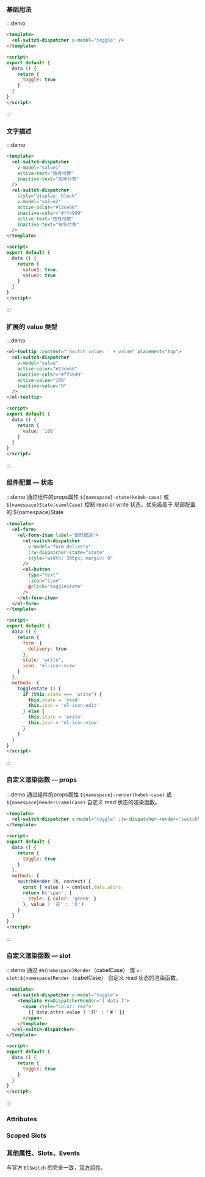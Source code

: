 ### 基础用法
:::demo
```html
<template>
  <el-switch-dispatcher v-model="toggle" />
</template>

<script>
export default {
  data () {
    return {
      toggle: true
    }
  }
}
</script>
```
:::

### 文字描述
:::demo
```html
<template>
  <el-switch-dispatcher
    v-model="value1"
    active-text="按月付费"
    inactive-text="按年付费"
  />
  <el-switch-dispatcher
    style="display: block"
    v-model="value2"
    active-color="#13ce66"
    inactive-color="#ff4949"
    active-text="按月付费"
    inactive-text="按年付费"
  />
</template>

<script>
export default {
  data () {
    return {
      value1: true,
      value2: true
    }
  }
}
</script>
```
:::

### 扩展的 value 类型
:::demo
```html
<el-tooltip :content="'Switch value: ' + value" placement="top">
  <el-switch-dispatcher
    v-model="value"
    active-color="#13ce66"
    inactive-color="#ff4949"
    active-value="100"
    inactive-value="0"
  />
</el-tooltip>

<script>
export default {
  data () {
    return {
      value: '100'
    }
  }
}
</script>
```
:::

### 组件配置 — 状态
:::demo 通过组件的props属性 `${namespace}-state(kebeb-case)` 或 `${namespace}State(camelCase)` 控制 read or write 状态。优先级高于 局部配置的 ${namespace}State
```html
<template>
  <el-form>
    <el-form-item label="即时配送">
      <el-switch-dispatcher
        v-model="form.delivery"
        :rw-dispatcher-state="state"
        style="width: 300px; margin: 0"
      />
      <el-button
        type="text"
        :icon="icon"
        @click="toggleState"
      />
    </el-form-item>
  </el-form>
</template>

<script>
export default {
  data () {
    return {
      form: {
        delivery: true
      },
      state: 'write',
      icon: 'el-icon-view'
    }
  },
  methods: {
    toggleState () {
      if (this.state === 'write') {
        this.state = 'read'
        this.icon = 'el-icon-edit'
      } else {
        this.state = 'write'
        this.icon = 'el-icon-view'
      }
    }
  }
}
</script>
```
:::

### 自定义渲染函数 — props
:::demo 通过组件的props属性 `${namespace}-render(kebeb-case)` 或 `${namespace}Render(camelCase)` 自定义 read 状态的渲染函数。
```html
<template>
  <el-switch-dispatcher v-model="toggle" :rw-dispatcher-render="switchRender" />
</template>

<script>
export default {
  data () {
    return {
      toggle: true
    }
  },
  methods: {
    switchRender (h, context) {
      const { value } = context.data.attrs
      return h('span', {
        style: { color: 'green' }
      }, value ? '开' : '关')
    }
  }
}
</script>
```
:::

### 自定义渲染函数 — slot
:::demo 通过 `#${namespace}Render`（cabelCase） 或 `v-slot:${namespace}Render`（cabelCase） 自定义 read 状态的渲染函数。
```html
<template>
  <el-switch-dispatcher v-model="toggle">
    <template #rwDispatcherRender="{ data }">
      <span style="color: red">
        {{ data.attrs.value ? '开' : '关' }}
      </span>
    </template>
  </el-switch-dispatcher>
</template>

<script>
export default {
  data () {
    return {
      toggle: true
    }
  }
}
</script>
```
:::

### Attributes
<element-attributes />

### Scoped Slots
<element-scope-slot />

### 其他属性、Slots、Events
与官方 `ElSwitch` 的完全一致，[官方组件](https://element.eleme.cn/#/zh-CN/component/switch#attributes)。
